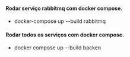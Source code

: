 #### Rodar serviço rabbitmq com docker compose.
* docker-compose up --build rabbitmq

#### Rodar todos os serviços com docker compose.
* docker compose up --build backen

